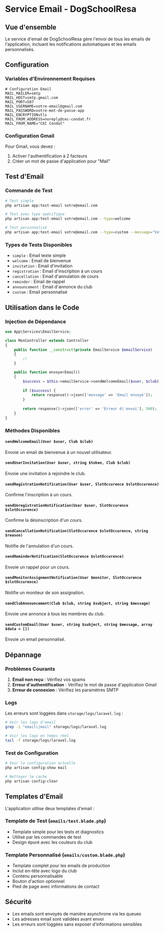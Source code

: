 # Service Email - DogSchoolResa

## Vue d'ensemble

Le service d'email de DogSchoolResa gère l'envoi de tous les emails de l'application, incluant les notifications automatiques et les emails personnalisés.

## Configuration

### Variables d'Environnement Requises

```env
# Configuration Email
MAIL_MAILER=smtp
MAIL_HOST=smtp.gmail.com
MAIL_PORT=587
MAIL_USERNAME=votre-email@gmail.com
MAIL_PASSWORD=votre-mot-de-passe-app
MAIL_ENCRYPTION=tls
MAIL_FROM_ADDRESS=noreply@cec-condat.fr
MAIL_FROM_NAME="CEC Condat"
```

### Configuration Gmail

Pour Gmail, vous devez :
1. Activer l'authentification à 2 facteurs
2. Créer un mot de passe d'application pour "Mail"

## Test d'Email

### Commande de Test

```bash
# Test simple
php artisan app:test-email votre@email.com

# Test avec type spécifique
php artisan app:test-email votre@email.com --type=welcome

# Test personnalisé
php artisan app:test-email votre@email.com --type=custom --message="Votre message personnalisé"
```

### Types de Tests Disponibles

- `simple` : Email texte simple
- `welcome` : Email de bienvenue
- `invitation` : Email d'invitation
- `registration` : Email d'inscription à un cours
- `cancellation` : Email d'annulation de cours
- `reminder` : Email de rappel
- `announcement` : Email d'annonce du club
- `custom` : Email personnalisé

## Utilisation dans le Code

### Injection de Dépendance

```php
use App\Services\EmailService;

class MonController extends Controller
{
    public function __construct(private EmailService $emailService)
    {
        //
    }

    public function envoyerEmail()
    {
        $success = $this->emailService->sendWelcomeEmail($user, $club);
        
        if ($success) {
            return response()->json(['message' => 'Email envoyé']);
        }
        
        return response()->json(['error' => 'Erreur d\'envoi'], 500);
    }
}
```

### Méthodes Disponibles

#### `sendWelcomeEmail(User $user, Club $club)`
Envoie un email de bienvenue à un nouvel utilisateur.

#### `sendUserInvitation(User $user, string $token, Club $club)`
Envoie une invitation à rejoindre le club.

#### `sendRegistrationNotification(User $user, SlotOccurence $slotOccurence)`
Confirme l'inscription à un cours.

#### `sendUnregistrationNotification(User $user, SlotOccurence $slotOccurence)`
Confirme la désinscription d'un cours.

#### `sendCancellationNotification(SlotOccurence $slotOccurence, string $reason)`
Notifie de l'annulation d'un cours.

#### `sendReminderNotification(SlotOccurence $slotOccurence)`
Envoie un rappel pour un cours.

#### `sendMonitorAssignmentNotification(User $monitor, SlotOccurence $slotOccurence)`
Notifie un moniteur de son assignation.

#### `sendClubAnnouncement(Club $club, string $subject, string $message)`
Envoie une annonce à tous les membres du club.

#### `sendCustomEmail(User $user, string $subject, string $message, array $data = [])`
Envoie un email personnalisé.

## Dépannage

### Problèmes Courants

1. **Email non reçu** : Vérifiez vos spams
2. **Erreur d'authentification** : Vérifiez le mot de passe d'application Gmail
3. **Erreur de connexion** : Vérifiez les paramètres SMTP

### Logs

Les erreurs sont loggées dans `storage/logs/laravel.log` :

```bash
# Voir les logs d'email
grep -i "email\|mail" storage/logs/laravel.log

# Voir les logs en temps réel
tail -f storage/logs/laravel.log
```

### Test de Configuration

```bash
# Voir la configuration actuelle
php artisan config:show mail

# Nettoyer le cache
php artisan config:clear
```

## Templates d'Email

L'application utilise deux templates d'email :

### Template de Test (`emails/test.blade.php`)
- Template simple pour les tests et diagnostics
- Utilisé par les commandes de test
- Design épuré avec les couleurs du club

### Template Personnalisé (`emails/custom.blade.php`)
- Template complet pour les emails de production
- Inclut en-tête avec logo du club
- Contenu personnalisable
- Bouton d'action optionnel
- Pied de page avec informations de contact

## Sécurité

- Les emails sont envoyés de manière asynchrone via les queues
- Les adresses email sont validées avant envoi
- Les erreurs sont loggées sans exposer d'informations sensibles

